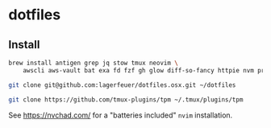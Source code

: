 # dotfiles

## Install

```sh
brew install antigen grep jq stow tmux neovim \
	awscli aws-vault bat exa fd fzf gh glow diff-so-fancy httpie nvm pre-commit tfenv tgenv rbenv

git clone git@github.com:lagerfeuer/dotfiles.osx.git ~/dotfiles

git clone https://github.com/tmux-plugins/tpm ~/.tmux/plugins/tpm
```

See https://nvchad.com/ for a "batteries included" `nvim` installation.


